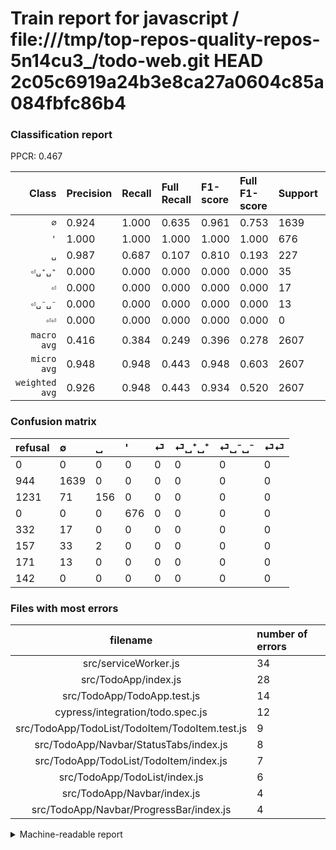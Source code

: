# Train report for javascript / file:///tmp/top-repos-quality-repos-5n14cu3_/todo-web.git HEAD 2c05c6919a24b3e8ca27a0604c85a084fbfc86b4

### Classification report

PPCR: 0.467

| Class | Precision | Recall | Full Recall | F1-score | Full F1-score | Support | Full Support | PPCR |
|------:|:----------|:-------|:------------|:---------|:---------|:--------|:-------------|:-----|
| `∅` | 0.924| 1.000| 0.635| 0.961| 0.753| 1639| 2583| 0.635 |
| `'` | 1.000| 1.000| 1.000| 1.000| 1.000| 676| 676| 1.000 |
| `␣` | 0.987| 0.687| 0.107| 0.810| 0.193| 227| 1458| 0.156 |
| `⏎␣⁺␣⁺` | 0.000| 0.000| 0.000| 0.000| 0.000| 35| 192| 0.182 |
| `⏎` | 0.000| 0.000| 0.000| 0.000| 0.000| 17| 349| 0.049 |
| `⏎␣⁻␣⁻` | 0.000| 0.000| 0.000| 0.000| 0.000| 13| 184| 0.071 |
| `⏎⏎` | 0.000| 0.000| 0.000| 0.000| 0.000| 0| 142| 0.000 |
| `macro avg` | 0.416| 0.384| 0.249| 0.396| 0.278| 2607| 5584| 0.467 |
| `micro avg` | 0.948| 0.948| 0.443| 0.948| 0.603| 2607| 5584| 0.467 |
| `weighted avg` | 0.926| 0.948| 0.443| 0.934| 0.520| 2607| 5584| 0.467 |

### Confusion matrix

|refusal|  ∅| ␣| '| ⏎| ⏎␣⁺␣⁺| ⏎␣⁻␣⁻| ⏎⏎| 
|:---|:---|:---|:---|:---|:---|:---|:---|
|0 |0 |0 |0 |0 |0 |0 |0 |
|944 |1639 |0 |0 |0 |0 |0 |0 |
|1231 |71 |156 |0 |0 |0 |0 |0 |
|0 |0 |0 |676 |0 |0 |0 |0 |
|332 |17 |0 |0 |0 |0 |0 |0 |
|157 |33 |2 |0 |0 |0 |0 |0 |
|171 |13 |0 |0 |0 |0 |0 |0 |
|142 |0 |0 |0 |0 |0 |0 |0 |

### Files with most errors

| filename | number of errors|
|:----:|:-----|
| src/serviceWorker.js | 34 |
| src/TodoApp/index.js | 28 |
| src/TodoApp/TodoApp.test.js | 14 |
| cypress/integration/todo.spec.js | 12 |
| src/TodoApp/TodoList/TodoItem/TodoItem.test.js | 9 |
| src/TodoApp/Navbar/StatusTabs/index.js | 8 |
| src/TodoApp/TodoList/TodoItem/index.js | 7 |
| src/TodoApp/TodoList/index.js | 6 |
| src/TodoApp/Navbar/index.js | 4 |
| src/TodoApp/Navbar/ProgressBar/index.js | 4 |

<details>
    <summary>Machine-readable report</summary>
```json
{
  "cl_report": {"\u0027": {"f1-score": 1.0, "precision": 1.0, "recall": 1.0, "support": 676}, "macro avg": {"f1-score": 0.3958737795448564, "precision": 0.41596623656637793, "recall": 0.3838892385147892, "support": 2607}, "micro avg": {"f1-score": 0.9478327579593402, "precision": 0.9478327579593402, "recall": 0.9478327579593402, "support": 2607}, "weighted avg": {"f1-score": 0.933866414594556, "precision": 0.9264495780006033, "recall": 0.9478327579593402, "support": 2607}, "\u2205": {"f1-score": 0.9607268464243846, "precision": 0.9244218838127467, "recall": 1.0, "support": 1639}, "\u23ce": {"f1-score": 0.0, "precision": 0.0, "recall": 0.0, "support": 17}, "\u23ce\u23ce": {"f1-score": 0.0, "precision": 0.0, "recall": 0.0, "support": 0}, "\u23ce\u2423\u207a\u2423\u207a": {"f1-score": 0.0, "precision": 0.0, "recall": 0.0, "support": 35}, "\u23ce\u2423\u207b\u2423\u207b": {"f1-score": 0.0, "precision": 0.0, "recall": 0.0, "support": 13}, "\u2423": {"f1-score": 0.8103896103896104, "precision": 0.9873417721518988, "recall": 0.6872246696035242, "support": 227}},
  "cl_report_full": {"\u0027": {"f1-score": 1.0, "precision": 1.0, "recall": 1.0, "support": 676}, "macro avg": {"f1-score": 0.27794207992227793, "precision": 0.41596623656637793, "recall": 0.24878991042366963, "support": 5584}, "micro avg": {"f1-score": 0.6033451349041632, "precision": 0.9478327579593402, "recall": 0.44251432664756446, "support": 5584}, "weighted avg": {"f1-score": 0.5195680116005871, "precision": 0.8064695611901492, "recall": 0.44251432664756446, "support": 5584}, "\u2205": {"f1-score": 0.7525252525252526, "precision": 0.9244218838127467, "recall": 0.6345334881920248, "support": 2583}, "\u23ce": {"f1-score": 0.0, "precision": 0.0, "recall": 0.0, "support": 349}, "\u23ce\u23ce": {"f1-score": 0.0, "precision": 0.0, "recall": 0.0, "support": 142}, "\u23ce\u2423\u207a\u2423\u207a": {"f1-score": 0.0, "precision": 0.0, "recall": 0.0, "support": 192}, "\u23ce\u2423\u207b\u2423\u207b": {"f1-score": 0.0, "precision": 0.0, "recall": 0.0, "support": 184}, "\u2423": {"f1-score": 0.19306930693069307, "precision": 0.9873417721518988, "recall": 0.10699588477366255, "support": 1458}},
  "ppcr": 0.4668696275071633
}
```
</details>
